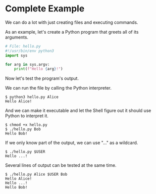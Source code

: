 # Complete Example

We can do a lot with just creating files and executing commands.

As an example, let's create a Python program that greets all of its
arguments.

```py
# File: hello.py
#!/usr/bin/env python3
import sys

for arg in sys.argv:
    print(f"Hello {arg}!")
```

Now let's test the program's output.

We can run the file by calling the Python interpreter.

```console
$ python3 hello.py Alice
Hello Alice!
```

And we can make it executable and let the Shell figure out it should
use Python to interpret it.

```console
$ chmod +x hello.py
$ ./hello.py Bob
Hello Bob!
```

If we only know part of the output, we can use "..." as a wildcard.

```console
$ ./hello.py $USER
Hello ...!
```

Several lines of output can be tested at the same time.

```console
$ ./hello.py Alice $USER Bob
Hello Alice!
Hello ...!
Hello Bob!
```
